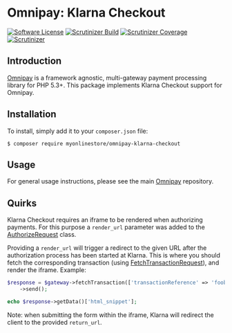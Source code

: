 # Omnipay: Klarna Checkout
[![Software License](https://img.shields.io/badge/license-MIT-brightgreen.svg?style=flat-square)](LICENSE)
[![Scrutinizer Build](https://img.shields.io/scrutinizer/build/g/MyOnlineStore/omnipay-klarna-checkout.svg?style=flat-square)](https://github.com/MyOnlineStore/omnipay-klarna-checkout)
[![Scrutinizer Coverage](https://img.shields.io/scrutinizer/coverage/g/MyOnlineStore/omnipay-klarna-checkout.svg?style=flat-square)](https://github.com/MyOnlineStore/omnipay-klarna-checkout)
[![Scrutinizer](https://img.shields.io/scrutinizer/g/MyOnlineStore/omnipay-klarna-checkout.svg?style=flat-square)](https://github.com/MyOnlineStore/omnipay-klarna-checkout)

## Introduction

[Omnipay](https://github.com/thephpleague/omnipay) is a framework agnostic, multi-gateway payment
processing library for PHP 5.3+. This package implements Klarna Checkout support for Omnipay.

## Installation

To install, simply add it to your `composer.json` file:
```shell
$ composer require myonlinestore/omnipay-klarna-checkout
```

## Usage

For general usage instructions, please see the main [Omnipay](https://github.com/thephpleague/omnipay)
repository.

## Quirks

Klarna Checkout requires an iframe to be rendered when authorizing payments. For this purpose a `render_url` parameter
was added to the [AuthorizeRequest](https://github.com/MyOnlineStore/omnipay-klarna-checkout/blob/authorize-request/src/Message/AuthorizeRequest.php)
class.

Providing a `render_url` will trigger a redirect to the given URL after the authorization process has been started at
Klarna. This is where you should fetch the corresponding transaction (using [FetchTransactionRequest](https://github.com/MyOnlineStore/omnipay-klarna-checkout/blob/authorize-request/src/Message/FetchTransactionRequest.php)),
and render the iframe. Example:

```php
$response = $gateway->fetchTransaction(['transactionReference' => 'foobar'])
    ->send();

echo $response->getData()['html_snippet'];
```
Note: when submitting the form within the iframe, Klarna will redirect the client to the provided `return_url`.
